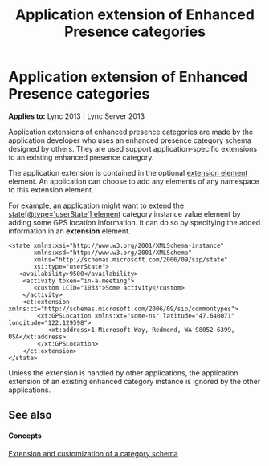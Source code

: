 ﻿---
title: Application extension of Enhanced Presence categories
TOCTitle: Application extension of Enhanced Presence categories
ms:assetid: c421e268-877d-4ebe-a31e-d52dd3c38f6c
ms:mtpsurl: https://msdn.microsoft.com/en-us/library/Dn454683(v=office.15)
ms:contentKeyID: 57093238
ms.date: 07/24/2014
mtps_version: v=office.15
---

# Application extension of Enhanced Presence categories


**Applies to:** Lync 2013 | Lync Server 2013

Application extensions of enhanced presence categories are made by the application developer who uses an enhanced presence category schema designed by others. They are used support application-specific extensions to an existing enhanced presence category.

The application extension is contained in the optional [extension element](extension-element.md) element. An application can choose to add any elements of any namespace to this extension element.

For example, an application might want to extend the [state\[@type='userState'\] element](state-element.md) category instance value element by adding some GPS location information. It can do so by specifying the added information in an **extension** element.

    <state xmlns:xsi="http://www.w3.org/2001/XMLSchema-instance" 
           xmlns:xsd="http://www.w3.org/2001/XMLSchema" 
           xmlns="http://schemas.microsoft.com/2006/09/sip/state" 
           xsi:type="userState">
       <availability>9500</availability>
        <activity token="in-a-meeting">
           <custom LCID="1033">Some activity</custom>
        </activity>
        <ct:extension xmlns:ct="http://schemas.microsoft.com/2006/09/sip/commontypes">
            <xt:GPSLocation xmlns:xt="some-ns" latitude="47.640071" longitude="122.129598">
               <xt:address>1 Microsoft Way, Redmond, WA 98052-6399, USA</xt:address>
            </xt:GPSLocation>
        </ct:extension>
    </state>

Unless the extension is handled by other applications, the application extension of an existing enhanced category instance is ignored by the other applications.

## See also

#### Concepts

[Extension and customization of a category schema](extension-and-customization-of-a-category-schema.md)

